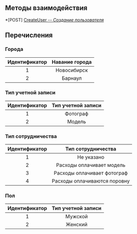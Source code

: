 ## Методы взаимодействия

*[POST] [CreateUser -- *Создание пользователя*](CreateUser.md)

## Перечисления

### Города
|Идентификатор|Навание города|
|:---------:|:---------:|
|1|Новосибирск|
|2|Барнаул|

### Тип учетной записи
|Идентификатор|Тип учетной записи|
|:---------:|:---------:|
|1|Фотограф|
|2|Модель|

### Тип сотрудничества
|Идентификатор|Тип сотрудничества|
|:---------:|:---------:|
|1|Не указано|
|2|Расходы оплачивает модель|
|3|Расходы оплачивает фотограф|
|4|Расходы оплачиваются поровну|

### Пол
|Идентификатор|Тип учетной записи|
|:---------:|:---------:|
|1|Мужской|
|2|Женский|
